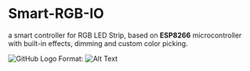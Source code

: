 # Smart-RGB-IO
a smart controller for RGB LED Strip, based on **ESP8266** microcontroller
with built-in effects, dimming and custom color picking.

![GitHub Logo](https://i.ibb.co/vXkX6cD/Controller-ui.png)
Format: ![Alt Text](url)


